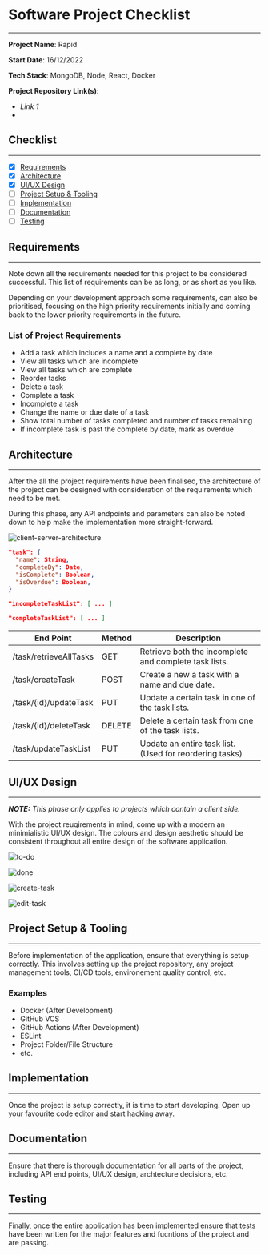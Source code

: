 # Software Project Checklist

---

**Project Name**: Rapid

**Start Date**: 16/12/2022

**Tech Stack**: MongoDB, Node, React, Docker

**Project Repository Link(s)**:

- *Link 1*
- 

## Checklist

---

- [x] [Requirements](#requirements)
- [x] [Architecture](#architecture)
- [x] [UI/UX Design](#ui/ux-design)
- [ ] [Project Setup & Tooling](#project-setup-&-tooling)
- [ ] [Implementation](#implementation)
- [ ] [Documentation](#documentation)
- [ ] [Testing](#testing)

## Requirements

---

Note down all the requirements needed for this project to be considered successful. This list of requirements can be as long, or as short as you like. 

Depending on your development approach some requirements, can also be prioritised, focusing on the high priority requirements initially and coming back to the lower priority requirements in the future.

### List of Project Requirements

- Add a task which includes a name and a complete by date
- View all tasks which are incomplete
- View all tasks which are complete
- Reorder tasks
- Delete a task
- Complete a task
- Incomplete a task
- Change the name or due date of a task
- Show total number of tasks completed and number of tasks remaining
- If incomplete task is past the complete by date, mark as overdue

## Architecture

---

After the all the project requirements have been finalised, the architecture of the project can be designed with consideration of the requirements which need to be met. 

During this phase, any API endpoints and parameters can also be noted down to help make the implementation more straight-forward.

![client-server-architecture](/Users/andrewjfei/Pictures/Software/Architectures/client-server-architecture.jpg)

```json
"task": {
  "name": String,
  "completeBy": Date,
  "isComplete": Boolean,
  "isOverdue": Boolean,
}

"incompleteTaskList": [ ... ]

"completeTaskList": [ ... ]
```

| End Point              | Method | Description                                             |
| ---------------------- | ------ | ------------------------------------------------------- |
| /task/retrieveAllTasks | GET    | Retrieve both the incomplete and complete task lists.   |
| /task/createTask       | POST   | Create a new a task with a name and due date.           |
| /task/{id}/updateTask  | PUT    | Update a certain task in one of the task lists.         |
| /task/{id}/deleteTask  | DELETE | Delete a certain task from one of the task lists.       |
| /task/updateTaskList   | PUT    | Update an entire task list. (Used for reordering tasks) |

## UI/UX Design

---

***NOTE:*** *This phase only applies to projects which contain a client side.*

With the project reuqirements in mind, come up with a modern an minimialistic UI/UX design. The colours and design aesthetic should be consistent throughout all entire design of the software application.

![to-do](/Users/andrewjfei/Documents/Development/Projects/rapid/ui/screens/to-do.png)

![done](/Users/andrewjfei/Documents/Development/Projects/rapid/ui/screens/done.png)

![create-task](/Users/andrewjfei/Documents/Development/Projects/rapid/ui/screens/create-task.png)

![edit-task](/Users/andrewjfei/Documents/Development/Projects/rapid/ui/screens/edit-task.png)

## Project Setup & Tooling

---

Before implementation of the application, ensure that everything is setup correctly. This involves setting up the project repository, any project management tools, CI/CD tools, environement quality control, etc.

### Examples

- Docker (After Development)
- GitHub VCS
- GitHub Actions (After Development)
- ESLint
- Project Folder/File Structure
- etc.

## Implementation

---

Once the project is setup correctly, it is time to start developing. Open up your favourite code editor and start hacking away.

## Documentation

---

Ensure that there is thorough documentation for all parts of the project, including API end points, UI/UX design, archtecture decisions, etc.

## Testing

---

Finally, once the entire application has been implemented ensure that tests have been written for the major features and fucntions of the project and are passing.

